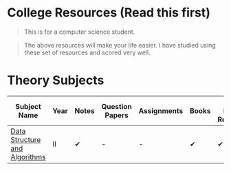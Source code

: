 # College Resources (Read this first)

> This is for a computer science student.

> The above resources will make your life easier. I have studied using these set of resources and scored very well.


# Theory Subjects

Subject Name | Year | Notes | Question Papers | Assignments | Books | Extra Helpful Resources                                                              |
-------------|:-----|-------|-----------------|-------------|-------|--------------------------------------------------------------------------------------|
[Data Structure and Algorithms](Semester%203/Data%20Structure%20and%20Algorithms) | II |   ✔   |   -   |   -   |   ✔   |   ✔   |
